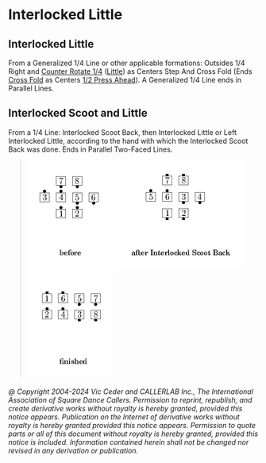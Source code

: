 # Interlocked Little

## Interlocked Little

From a Generalized 1/4 Line
or other applicable formations:
Outsides 1/4 Right and
[Counter Rotate 1/4](../c1/counter_rotate.md)
([Little](../c1/scoot_and_little.md)) as
Centers Step And Cross Fold
(Ends [Cross Fold](../ms/fold.md) as Centers
[1/2 Press Ahead](../c1/press.md)).
A Generalized 1/4 Line ends in Parallel Lines.

## Interlocked Scoot and Little

From a 1/4 Line: Interlocked Scoot Back, then Interlocked
Little or Left Interlocked Little, according to the hand with which
the Interlocked Scoot Back was done. Ends in Parallel Two-Faced Lines.

> 
> ![alt](interlocked_little-1.png)
> ![alt](interlocked_little-2.png)
> ![alt](interlocked_little-3.png)
> 
###### @ Copyright 2004-2024 Vic Ceder and CALLERLAB Inc., The International Association of Square Dance Callers. Permission to reprint, republish, and create derivative works without royalty is hereby granted, provided this notice appears. Publication on the Internet of derivative works without royalty is hereby granted provided this notice appears. Permission to quote parts or all of this document without royalty is hereby granted, provided this notice is included. Information contained herein shall not be changed nor revised in any derivation or publication.
